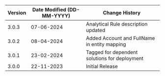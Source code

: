| **Version** | **Date Modified (DD-MM-YYYY)** | **Change History**                                                 |
|-------------|--------------------------------|--------------------------------------------------------------------|
| 3.0.3       | 07-06-2024                     | Analytical Rule description updated                                |
| 3.0.2       | 08-04-2024                     | Added Account and FullName in entity mapping                       |
| 3.0.1       | 23-02-2024                     | Tagged for dependent solutions for deployment                      |
| 3.0.0       | 22-11-2023                     | Initial Release                                                    |